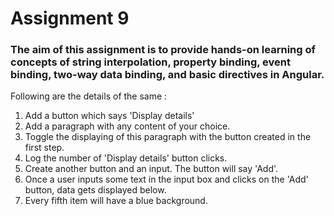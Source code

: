 # Assignment 9
### The aim of this assignment is to provide hands-on learning of concepts of string interpolation, property binding, event binding, two-way data binding, and basic directives in Angular. 
Following are the details of the same :
1. Add a button which says 'Display details'
2. Add a paragraph with any content of your choice.
3. Toggle the displaying of this paragraph with the button created in the first step.
4. Log the number of 'Display details' button clicks.
5. Create another button and an input. The button will say 'Add'.
6. Once a user inputs some text in the input box and clicks on the 'Add' button, data gets displayed below.
7. Every fifth item will have a blue background.
